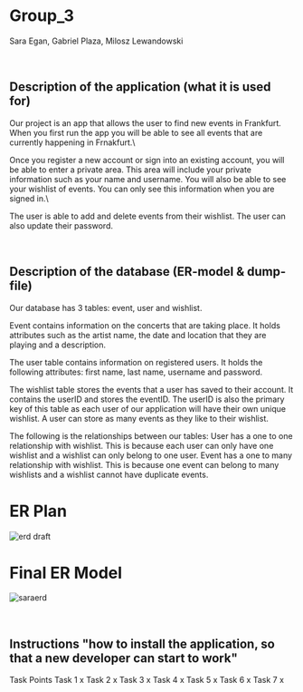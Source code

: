 # Group_3
Sara Egan, Gabriel Plaza, Milosz Lewandowski

<br>

## Description of the application (what it is used for)
Our project is an app that allows the user to find new events in Frankfurt. When you first run the app you will be able to see all events that are currently happening in Frnakfurt.\ 

Once you register a new account or sign into an existing account, you will be able to enter a private area. This area will include your private information such as your name and username. You will also be able to see your wishlist of events. You can only see this information when you are signed in.\

The user is able to add and delete events from their wishlist. The user can also update their password.

<br>

## Description of the database (ER-model & dump-file)
Our database has 3 tables: event, user and wishlist.

Event contains information on the concerts that are taking place. It holds attributes such as the artist name, the date and location that they are playing and a description.

The user table contains information on registered users. It holds the following attributes: first name, last name, username and password.

The wishlist table stores the events that a user has saved to their account. It contains the userID and stores the eventID. The userID is also the primary key of this table as each user of our application will have their own unique wishlist. A user can store as many events as they like to their wishlist.

The following is the relationships between our tables: User has a one to one relationship with wishlist. This is because each user can only have one wishlist and a wishlist can only belong to one user. Event has a one to many relationship with wishlist. This is because one event can belong to many wishlists and a wishlist cannot have duplicate events.


# ER Plan
![erd draft](https://user-images.githubusercontent.com/98482460/236885911-50131a49-f8fa-4fbe-bf11-78b667ecff7f.png)

# Final ER Model
![saraerd](https://user-images.githubusercontent.com/98482460/236886518-4e014e60-ec7a-4929-aa4e-2355f88a59f6.png)

<br>

## Instructions "how to install the application, so that a new developer can start to work"

Task	Points
Task 1	x
Task 2	x
Task 3	x
Task 4	x
Task 5	x
Task 6	x
Task 7	x
